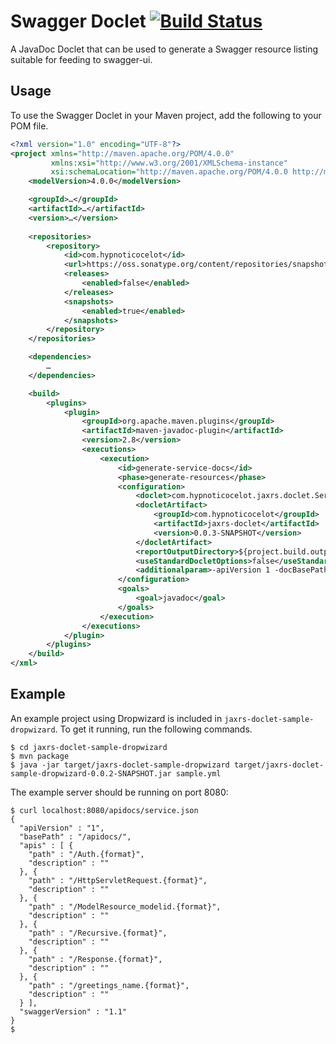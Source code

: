 # Swagger Doclet [![Build Status](https://travis-ci.org/ryankennedy/swagger-jaxrs-doclet.png)](https://travis-ci.org/ryankennedy/swagger-jaxrs-doclet)

A JavaDoc Doclet that can be used to generate a Swagger resource listing suitable for feeding to
swagger-ui.

## Usage

To use the Swagger Doclet in your Maven project, add the following to your POM file.

```xml
<?xml version="1.0" encoding="UTF-8"?>
<project xmlns="http://maven.apache.org/POM/4.0.0"
         xmlns:xsi="http://www.w3.org/2001/XMLSchema-instance"
         xsi:schemaLocation="http://maven.apache.org/POM/4.0.0 http://maven.apache.org/xsd/maven-4.0.0.xsd">
    <modelVersion>4.0.0</modelVersion>

    <groupId>…</groupId>
    <artifactId>…</artifactId>
    <version>…</version>
    
    <repositories>
        <repository>
            <id>com.hypnoticocelot</id>
            <url>https://oss.sonatype.org/content/repositories/snapshots/</url>
            <releases>
                <enabled>false</enabled>
            </releases>
            <snapshots>
                <enabled>true</enabled>
            </snapshots>
        </repository>
    </repositories>

    <dependencies>
        …
    </dependencies>

    <build>
        <plugins>
            <plugin>
                <groupId>org.apache.maven.plugins</groupId>
                <artifactId>maven-javadoc-plugin</artifactId>
                <version>2.8</version>
                <executions>
                    <execution>
                        <id>generate-service-docs</id>
                        <phase>generate-resources</phase>
                        <configuration>
                            <doclet>com.hypnoticocelot.jaxrs.doclet.ServiceDoclet</doclet>
                            <docletArtifact>
                                <groupId>com.hypnoticocelot</groupId>
                                <artifactId>jaxrs-doclet</artifactId>
                                <version>0.0.3-SNAPSHOT</version>
                            </docletArtifact>
                            <reportOutputDirectory>${project.build.outputDirectory}</reportOutputDirectory>
                            <useStandardDocletOptions>false</useStandardDocletOptions>
                            <additionalparam>-apiVersion 1 -docBasePath /apidocs -apiBasePath /</additionalparam>
                        </configuration>
                        <goals>
                            <goal>javadoc</goal>
                        </goals>
                    </execution>
                </executions>
            </plugin>
        </plugins>
    </build>
</xml>
```

## Example

An example project using Dropwizard is included in `jaxrs-doclet-sample-dropwizard`. To get it running, run the following commands.

```
$ cd jaxrs-doclet-sample-dropwizard
$ mvn package
$ java -jar target/jaxrs-doclet-sample-dropwizard target/jaxrs-doclet-sample-dropwizard-0.0.2-SNAPSHOT.jar sample.yml
```

The example server should be running on port 8080:

```
$ curl localhost:8080/apidocs/service.json
{
  "apiVersion" : "1",
  "basePath" : "/apidocs/",
  "apis" : [ {
    "path" : "/Auth.{format}",
    "description" : ""
  }, {
    "path" : "/HttpServletRequest.{format}",
    "description" : ""
  }, {
    "path" : "/ModelResource_modelid.{format}",
    "description" : ""
  }, {
    "path" : "/Recursive.{format}",
    "description" : ""
  }, {
    "path" : "/Response.{format}",
    "description" : ""
  }, {
    "path" : "/greetings_name.{format}",
    "description" : ""
  } ],
  "swaggerVersion" : "1.1"
}
$
```
